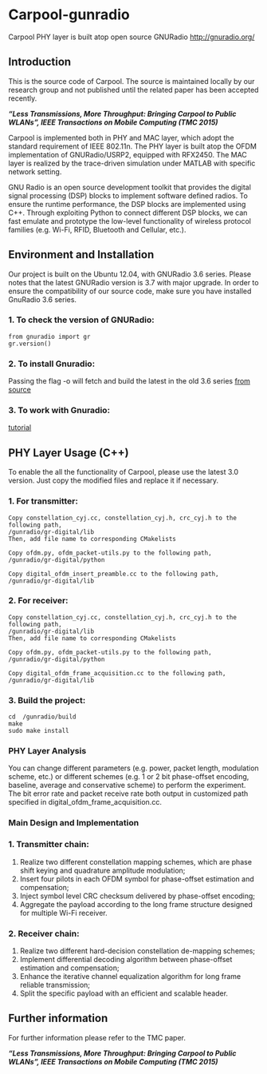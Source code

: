 # Carpool-gunradio
Carpool PHY layer is built atop open source GNURadio http://gnuradio.org/

## Introduction
This is the source code of Carpool. The source is maintained locally by our research group and not published until the related paper has been accepted recently.  

**_“Less Transmissions, More Throughput: Bringing Carpool to Public WLANs”, IEEE Transactions on Mobile Computing (TMC 2015)_**

Carpool is implemented both in PHY and MAC layer, which adopt the standard requirement of IEEE 802.11n. The PHY layer is built atop the OFDM implementation of GNURadio/USRP2, equipped with RFX2450. The MAC layer is realized by the trace-driven simulation under MATLAB with specific network setting.

GNU Radio is an open source development toolkit that provides the digital signal processing (DSP) blocks to implement software defined radios.  To ensure the runtime performance, the DSP blocks are implemented using C++. Through exploiting Python to connect different DSP blocks, we can fast emulate and prototype the low-level functionality of wireless protocol families (e.g. Wi-Fi, RFID, Bluetooth and Cellular, etc.).

## Environment and Installation
Our project is built on the Ubuntu 12.04, with GNURadio 3.6 series. Please notes that the latest GNURadio version is 3.7 with major upgrade. In order to ensure the compatibility of our source code, make sure you have installed GnuRadio 3.6 series. 

### 1. To check the version of GNURadio:
    from gnuradio import gr
    gr.version()

### 2. To install Gnuradio:
Passing the flag -o will fetch and build the latest in the old 3.6 series
[from source](http://gnuradio.org/redmine/projects/gnuradio/wiki/InstallingGRFromSource)

### 3. To work with Gnuradio:
[tutorial](http://gnuradio.org/redmine/projects/gnuradio/wiki/Guided_Tutorial_GNU_Radio_in_C++)

## PHY Layer Usage (C++)
To enable the all the functionality of Carpool, please use the latest 3.0 version. Just copy the modified files and replace it if necessary. 

### 1. For transmitter:
    Copy constellation_cyj.cc, constellation_cyj.h, crc_cyj.h to the following path,
    /gunradio/gr-digital/lib
    Then, add file name to corresponding CMakelists
    
    Copy ofdm.py, ofdm_packet-utils.py to the following path,
    /gunradio/gr-digital/python
    
    Copy digital_ofdm_insert_preamble.cc to the following path,
    /gunradio/gr-digital/lib

### 2. For receiver:
    Copy constellation_cyj.cc, constellation_cyj.h, crc_cyj.h to the following path,
    /gunradio/gr-digital/lib
    Then, add file name to corresponding CMakelists
    
    Copy ofdm.py, ofdm_packet-utils.py to the following path,
    /gunradio/gr-digital/python
    
    Copy digital_ofdm_frame_acquisition.cc to the following path,
    /gunradio/gr-digital/lib

### 3. Build the project:
    cd  /gunradio/build
    make 
    sudo make install

### PHY Layer Analysis
You can change different parameters (e.g. power, packet length, modulation scheme, etc.) or different schemes (e.g. 1 or 2 bit phase-offset encoding, baseline, average and conservative scheme) to perform the experiment. The bit error rate and packet receive rate both output in customized path specified in digital_ofdm_frame_acquisition.cc.

### Main Design and Implementation
### 1. Transmitter chain:
1. Realize two different constellation mapping schemes, which are phase shift keying and quadrature amplitude modulation;
2. Insert four pilots in each OFDM symbol for phase-offset estimation and compensation;
3. Inject symbol level CRC checksum delivered by phase-offset encoding;
4. Aggregate the payload according to the long frame structure designed for multiple Wi-Fi receiver.

### 2. Receiver chain:
1. Realize two different hard-decision constellation de-mapping schemes;
2. Implement differential decoding algorithm between phase-offset estimation and compensation;
3. Enhance the iterative channel equalization algorithm for long frame reliable transmission;
4. Split the specific payload with an efficient and scalable header.

## Further information
For further information please refer to the TMC paper.

**_“Less Transmissions, More Throughput: Bringing Carpool to Public WLANs”, IEEE Transactions on Mobile Computing (TMC 2015)_**

